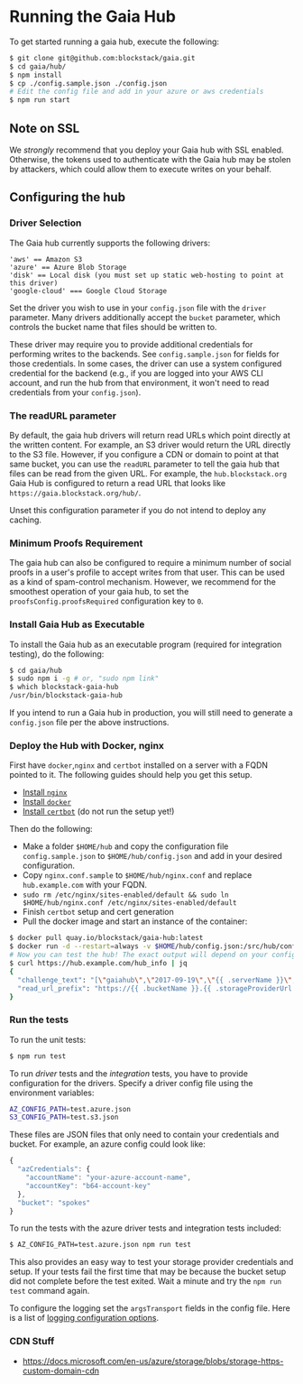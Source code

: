 # Running the Gaia Hub

To get started running a gaia hub, execute the following:

```bash
$ git clone git@github.com:blockstack/gaia.git
$ cd gaia/hub/
$ npm install
$ cp ./config.sample.json ./config.json
# Edit the config file and add in your azure or aws credentials
$ npm run start
```

## Note on SSL

We *strongly* recommend that you deploy your Gaia hub with SSL enabled. Otherwise, the tokens used to authenticate with the Gaia hub may be stolen by attackers, which could allow them to execute writes on your behalf.

## Configuring the hub

### Driver Selection

The Gaia hub currently supports the following drivers:

```
'aws' == Amazon S3
'azure' == Azure Blob Storage
'disk' == Local disk (you must set up static web-hosting to point at this driver)
'google-cloud' === Google Cloud Storage
```

Set the driver you wish to use in your `config.json` file with the `driver` parameter. Many drivers additionally accept the `bucket` parameter, which controls the bucket name that files should be written to.

These driver may require you to provide additional credentials for performing writes to the backends. See `config.sample.json` for fields for those credentials. In some cases, the driver can use a system configured credential for the backend (e.g., if you are logged into your AWS CLI account, and run the hub from that environment, it won't need to read credentials from your `config.json`).

### The readURL parameter

By default, the gaia hub drivers will return read URLs which point directly at the written content. For example, an S3 driver would return the URL directly to the S3 file. However, if you configure a CDN or domain to point at that same bucket, you can use the `readURL` parameter to tell the gaia hub that files can be read from the given URL. For example, the `hub.blockstack.org` Gaia Hub is configured to return a read URL that looks like `https://gaia.blockstack.org/hub/`.

Unset this configuration parameter if you do not intend to deploy any caching.

### Minimum Proofs Requirement

The gaia hub can also be configured to require a minimum number of social proofs in a user's profile to accept writes from that user. This can be used as a kind of spam-control mechanism. However, we recommend for the smoothest operation of your gaia hub, to set the  `proofsConfig.proofsRequired` configuration key to `0`.

### Install Gaia Hub as Executable

To install the Gaia hub as an executable program (required for integration
testing), do the following:

```bash
$ cd gaia/hub
$ sudo npm i -g # or, "sudo npm link"
$ which blockstack-gaia-hub
/usr/bin/blockstack-gaia-hub
```

If you intend to run a Gaia hub in production, you will still need to generate a
`config.json` file per the above instructions.

### Deploy the Hub with Docker, nginx

First have `docker`,`nginx` and `certbot` installed on a server with a FQDN pointed to it. The following guides should help you get this setup.

- [Install `nginx`](https://www.digitalocean.com/community/tutorials/how-to-install-nginx-on-ubuntu-16-04)
- [Install `docker`](https://www.digitalocean.com/community/tutorials/how-to-install-and-use-docker-on-ubuntu-16-04)
- [Install `certbot`](https://www.digitalocean.com/community/tutorials/how-to-secure-nginx-with-let-s-encrypt-on-ubuntu-16-04) (do not run the setup yet!)

Then do the following:

- Make a folder `$HOME/hub` and copy the configuration file `config.sample.json` to `$HOME/hub/config.json` and add in your desired configuration.
- Copy `nginx.conf.sample` to `$HOME/hub/nginx.conf` and replace `hub.example.com` with your FQDN.
- `sudo rm /etc/nginx/sites-enabled/default && sudo ln $HOME/hub/nginx.conf /etc/nginx/sites-enabled/default`
- Finish `certbot` setup and cert generation
- Pull the docker image and start an instance of the container:

```bash
$ docker pull quay.io/blockstack/gaia-hub:latest
$ docker run -d --restart=always -v $HOME/hub/config.json:/src/hub/config.json -p 3000:3000 -e CONFIG_PATH=/src/hub/config.json quay.io/blockstack/gaia-hub:latest
# Now you can test the hub! The exact output will depend on your configuration
$ curl https://hub.example.com/hub_info | jq
{
  "challenge_text": "[\"gaiahub\",\"2017-09-19\",\"{{ .serverName }}\",\"blockstack_storage_please_sign\"]",
  "read_url_prefix": "https://{{ .bucketName }}.{{ .storageProviderUrl }}/"
}
```

### Run the tests

To run the unit tests:
```bash
$ npm run test
```

To run _driver_ tests and the _integration_ tests, you have
to provide configuration for the drivers. Specify a driver config
file using the environment variables:

```bash
AZ_CONFIG_PATH=test.azure.json
S3_CONFIG_PATH=test.s3.json
```

These files are JSON files that only need to contain your credentials
and bucket. For example, an azure config could look like:

```javascript
{
  "azCredentials": {
    "accountName": "your-azure-account-name",
    "accountKey": "b64-account-key"
  },
  "bucket": "spokes"
}
```

To run the tests with the azure driver tests and integration tests included:

```bash
$ AZ_CONFIG_PATH=test.azure.json npm run test
```

This also provides an easy way to test your storage provider
credentials and setup. If your tests fail the first time that may be
because the bucket setup did not complete before the test exited. Wait
a minute and try the `npm run test` command again.

To configure the logging set the `argsTransport` fields in the config file. Here is a list of [logging configuration options](https://github.com/winstonjs/winston/blob/master/docs/transports.md).


### CDN Stuff

- https://docs.microsoft.com/en-us/azure/storage/blobs/storage-https-custom-domain-cdn
